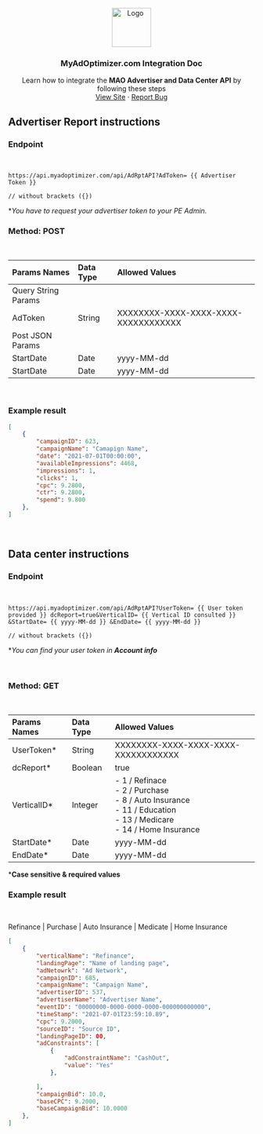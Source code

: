 <p align="center">
  <a href="https://myadoptimizer.com/">
    <img src="https://myadoptimizer.com/img/logo-blk.svg" alt="Logo" height="80">
  </a>
  <h3 align="center">MyAdOptimizer.com Integration Doc </h3>
  <p align="center">
    Learn how to integrate the <strong>MAO Advertiser and Data Center API</strong> by following these steps
    <br />
    <a href="https://myadoptimizer.com">View Site</a>
    ·
    <a href="https://myadoptimizer.com/contact">Report Bug</a>
  </p>
</p>

## Advertiser Report instructions

### Endpoint
<br>

```
https://api.myadoptimizer.com/api/AdRptAPI?AdToken= {{ Advertiser Token }}

// without brackets ({})
```
**You have to request your advertiser token to your PE Admin.*

### Method: POST
<br>

| Params Names        | Data Type | Allowed Values                       |
| :------------------ | :-------- | :----------------------------------- |
| Query String Params |
| AdToken             | String    | XXXXXXXX-XXXX-XXXX-XXXX-XXXXXXXXXXXX |
| Post JSON Params    |
| StartDate           | Date      | yyyy-MM-dd                           |
| StartDate           | Date      | yyyy-MM-dd                           |

<br>

### Example result

```JSON
[
    {
        "campaignID": 623,
        "campaignName": "Camapign Name",
        "date": "2021-07-01T00:00:00",
        "availableImpressions": 4468,
        "impressions": 1,
        "clicks": 1,
        "cpc": 9.2800,
        "ctr": 9.2800,
        "spend": 9.800
    },
]

```
<br>

## Data center instructions

### Endpoint
<br>

```
https://api.myadoptimizer.com/api/AdRptAPI?UserToken= {{ User token provided }} dcReport=true&VerticalID= {{ Vertical ID consulted }} &StartDate= {{ yyyy-MM-dd }} &EndDate= {{ yyyy-MM-dd }}

// without brackets ({})
```

**You can find your user token in  <b> Account info </b>*

<br>

### Method: GET

<br>

| Params Names | Data Type | Allowed Values                                                                                                                     |
| :----------- | :-------- | :--------------------------------------------------------------------------------------------------------------------------------- |
| UserToken\*  | String    | XXXXXXXX-XXXX-XXXX-XXXX-XXXXXXXXXXXX                                                                                               |
| dcReport\*   | Boolean   | true                                                                                                                               |
| VerticalID\* | Integer   | - 1 / Refinace <br> - 2 / Purchase <br> - 8 / Auto Insurance <br> - 11 / Education <br> - 13 / Medicare <br> - 14 / Home Insurance |
| StartDate\*  | Date      | yyyy-MM-dd                                                                                                                         |
| EndDate\*    | Date      | yyyy-MM-dd                                                                                                                         |

\*<b>Case sensitive & required values</b>

### Example result

<br>

Refinance | Purchase | Auto Insurance | Medicate | Home Insurance 

```JSON
[
    {
        "verticalName": "Refinance",
        "landingPage": "Name of landing page",
        "adNetowrk": "Ad Network",
        "campaignID": 685,
        "campaignName": "Campaign Name",
        "advertiserID": 537,
        "advertiserName": "Advertiser Name",
        "eventID": "00000000-0000-0000-0000-000000000000",
        "timeStamp": "2021-07-01T23:59:10.89",
        "cpc": 9.2000,
        "sourceID": "Source ID",
        "landingPageID": 00,
        "adConstraints": [
            {
                "adConstraintName": "CashOut",
                "value": "Yes"
            },

        ],
        "campaignBid": 10.0,
        "baseCPC": 9.2000,
        "baseCampaignBid": 10.0000
    },
]
```
